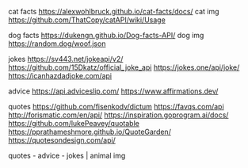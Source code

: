 cat facts https://alexwohlbruck.github.io/cat-facts/docs/
cat img https://github.com/ThatCopy/catAPI/wiki/Usage

dog facts https://dukengn.github.io/Dog-facts-API/
dog img https://random.dog/woof.json

jokes
https://sv443.net/jokeapi/v2/
https://github.com/15Dkatz/official_joke_api
https://jokes.one/api/joke/
https://icanhazdadjoke.com/api

advice
https://api.adviceslip.com/
https://www.affirmations.dev/

quotes
https://github.com/fisenkodv/dictum
https://favqs.com/api
http://forismatic.com/en/api/
https://inspiration.goprogram.ai/docs/
https://github.com/lukePeavey/quotable
https://pprathameshmore.github.io/QuoteGarden/
https://quotesondesign.com/api/

quotes - advice - jokes | animal img
